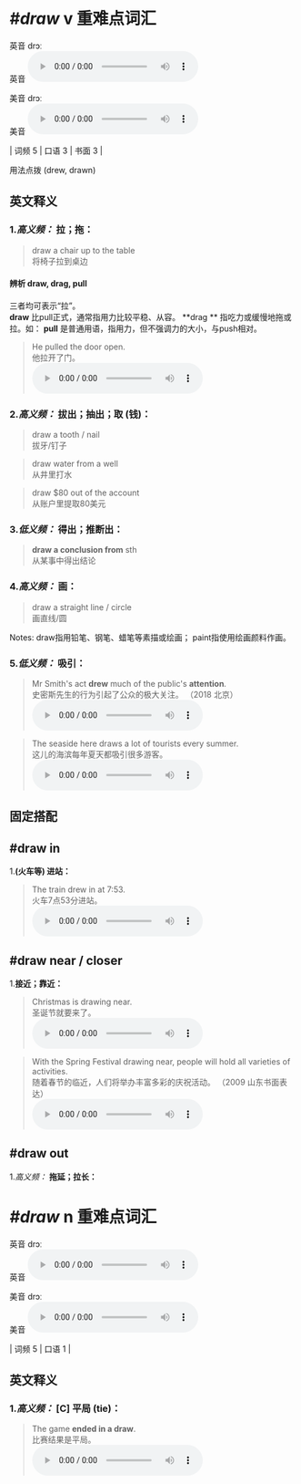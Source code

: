 # ***\#draw*** v  重难点词汇
英音 drɔː  
英音
<audio src="./media/draw-B.aac" controls="controls"></audio>

美音 drɔː  
美音
<audio src="./media/draw.aac" controls="controls"></audio>



| 词频 5 | 口语 3 | 书面 3 |  

用法点拨  (drew, drawn)

英文释义
---
### 1.*高义频：* **拉；拖：**  

 > draw a chair up to the table  
 > 将椅子拉到桌边    

#### 辨析 draw, drag, pull
三者均可表示“拉”。  
**draw** 比pull正式，通常指用力比较平稳、从容。
**drag ** 指吃力或缓慢地拖或拉。如：
**pull** 是普通用语，指用力，但不强调力的大小，与push相对。
 > He pulled the door open.   
 > 他拉开了门。    
<audio src="./media/draw-7.aac" controls="controls"></audio>


### 2.*高义频：* **拔出；抽出；取 (钱)：**  

 > draw a tooth / nail  
 > 拔牙/钉子    

 > draw water from a well  
 > 从井里打水    

 > draw $80 out of the account  
 > 从账户里提取80美元    

### 3.*低义频：* **得出；推断出：**  

 > **draw a conclusion from** sth   
 > 从某事中得出结论    

### 4.*高义频：* **画：**  

 > draw a straight line / circle   
 > 画直线/圆    

Notes: draw指用铅笔、钢笔、蜡笔等素描或绘画； paint指使用绘画颜料作画。  
### 5.*低义频：* **吸引：**  

 > Mr Smith's act **drew** much of the public's **attention**.  
 > 史密斯先生的行为引起了公众的极大关注。  （2018 北京）  
<audio src="./media/draw-101_AAC.aac" controls="controls"></audio>

 > The seaside here draws a lot of tourists every summer.  
 > 这儿的海滨每年夏天都吸引很多游客。    
<audio src="./media/draw-2.aac" controls="controls"></audio>


固定搭配
---
## \#draw in
1.**(火车等) 进站：**  

 > The train drew in at 7:53.   
 > 火车7点53分进站。    
<audio src="./media/draw-3.aac" controls="controls"></audio>

## \#draw near / closer
1.**接近；靠近：**  

 > Christmas is drawing near.  
 > 圣诞节就要来了。    
<audio src="./media/draw50.aac" controls="controls"></audio>

 > With the Spring Festival drawing near, people will hold all varieties of activities.  
 > 随着春节的临近，人们将举办丰富多彩的庆祝活动。  （2009 山东书面表达）  
<audio src="./media/With the Spring Festival_AAC.aac" controls="controls"></audio>

## \#draw out 
1.*高义频：* **拖延；拉长：**  


# ***\#draw*** n  重难点词汇
英音 drɔː  
英音
<audio src="./media/draw-B.aac" controls="controls"></audio>

美音 drɔː  
美音
<audio src="./media/draw.aac" controls="controls"></audio>



| 词频 5 | 口语 1 |  

英文释义
---
### 1.*高义频：* **[C] 平局 (tie)：**  

 > The game **ended in a draw**.   
 > 比赛结果是平局。    
<audio src="./media/draw-8.aac" controls="controls"></audio>


